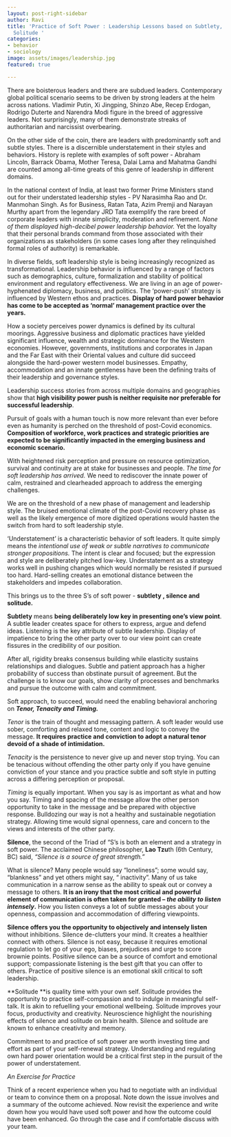 ```yaml
---
layout: post-right-sidebar
author: Ravi
title: 'Practice of Soft Power : Leadership Lessons based on Subtlety, Silence and
  Solitude '
categories:
- behavior
- sociology
image: assets/images/leadership.jpg
featured: true

---
```

There are boisterous leaders and there are subdued leaders. Contemporary global political scenario seems to be driven by strong leaders at the helm across nations. Vladimir Putin, Xi Jingping, Shinzo Abe, Recep Erdogan, Rodrigo Duterte and Narendra Modi figure in the breed of aggressive leaders. Not surprisingly, many of them demonstrate streaks of authoritarian and narcissist overbearing.

On the other side of the coin, there are leaders with predominantly soft and subtle styles. There is a discernible understatement in their styles and behaviors. History is replete with examples of soft power - Abraham Lincoln, Barrack Obama, Mother Teresa, Dalai Lama and Mahatma Gandhi are counted among all-time greats of this genre of leadership in different domains.

In the national context of India, at least two former Prime Ministers stand out for their understated leadership styles - PV Narasimha Rao and Dr. Manmohan Singh. As for Business, Ratan Tata, Azim Premji and Narayan Murthy apart from the legendary JRD Tata exemplify the rare breed of corporate leaders with innate simplicity, moderation and refinement. _None of them displayed high-decibel power leadership behavior._ Yet the loyalty that their personal brands command from those associated with their organizations as stakeholders (in some cases long after they relinquished formal roles of authority) is remarkable.

In diverse fields, soft leadership style is being increasingly recognized as transformational. Leadership behavior is influenced by a range of factors such as demographics, culture, formalization and stability of political environment and regulatory effectiveness. We are living in an age of power-hyphenated diplomacy, business, and politics. The ‘power-push’ strategy is influenced by Western ethos and practices. **Display of hard power behavior has come to be accepted as ‘normal’ management practice over the years.**

How a society perceives power dynamics is defined by its cultural moorings. Aggressive business and diplomatic practices have yielded significant influence, wealth and strategic dominance for the Western economies. However, governments, institutions and corporates in Japan and the Far East with their Oriental values and culture did succeed alongside the hard-power western model businesses. Empathy, accommodation and an innate gentleness have been the defining traits of their leadership and governance styles.

Leadership success stories from across multiple domains and geographies show that **high visibility power push is neither requisite nor preferable for successful leadership**.

Pursuit of goals with a human touch is now more relevant than ever before even as humanity is perched on the threshold of post-Covid economics. **Composition of workforce, work practices and strategic priorities are expected to be significantly impacted in the emerging business and economic scenario.**

With heightened risk perception and pressure on resource optimization, survival and continuity are at stake for businesses and people. _The time for soft leadership has arrived._ We need to rediscover the innate power of calm, restrained and clearheaded approach to address the emerging challenges.

We are on the threshold of a new phase of management and leadership style. The bruised emotional climate of the post-Covid recovery phase as well as the likely emergence of more digitized operations would hasten the switch from hard to soft leadership style.

‘Understatement’ is a characteristic behavior of  soft leaders. It quite simply means the _intentional use of weak or subtle narratives to communicate stronger propositions._ The intent is clear and focused; but the expression and style are deliberately pitched low-key. Understatement as a strategy works well in pushing changes which would normally be resisted if pursued too hard. Hard-selling creates an emotional distance between the stakeholders and impedes collaboration.

This brings us to the three  S’s of soft power - **subtlety , silence and solitude.**

**Subtlety** means **being deliberately low key in presenting one’s view point**. A subtle leader creates space for others to express, argue and defend ideas. Listening is the key attribute of subtle leadership. Display of impatience to bring the other party over to our view point can create fissures in the credibility of our position.

After all, rigidity breaks consensus building while elasticity sustains relationships and dialogues. Subtle and patient approach has a higher probability of success than obstinate pursuit of agreement. But the challenge is to know our goals, show clarity of processes and benchmarks and pursue the outcome with calm and commitment.

Soft approach, to succeed, would need the enabling behavioral anchoring on **_Tenor, Tenacity and Timing._**

_Tenor_ is the train of thought and messaging pattern. A soft leader would use sober, comforting and relaxed tone, content and logic to convey the message. **It requires practice and conviction to adopt a natural tenor devoid of a shade of intimidation.**

_Tenacity_ is the persistence to never give up and never stop trying. You can be tenacious without offending the other party only if you have genuine conviction of your stance and you practice subtle and soft style in putting across a differing perception or proposal.

_Timing_ is equally important. When you say is as important as what and how you say. Timing and spacing of the message allow the other person opportunity to take in the message and be prepared with objective response. Bulldozing our way is not a healthy and sustainable negotiation strategy. Allowing time would signal openness, care and concern to the views and interests of the other party.

**Silence**, the second of the Triad of “S’s is both an element and a strategy in soft power. The acclaimed Chinese philosopher, **Lao Tzu**th  (6th Century, BC)   said, _“Silence is a source of great strength.”_

What is silence? Many people would say “loneliness”; some would say, “blankness” and yet others might say, “ inactivity”. Many of us take communication in a narrow sense as the ability to speak out or convey a message to others. **It is an irony that the most critical and powerful element of communication is often taken for granted – _the ability to listen intensely_.** How you listen conveys a lot of subtle messages about your openness, compassion and accommodation of differing viewpoints.

**Silence offers you the opportunity to objectively and intensely listen** without inhibitions. Silence de-clutters your mind. It creates a healthier connect with others. Silence is not easy, because it requires emotional regulation to let go of your ego, biases, prejudices and urge to score brownie points. Positive silence can be a source of comfort and emotional support; compassionate listening is the best gift that you can offer to others. Practice of positive silence is an emotional skill critical to soft leadership.

\**Solitude **is quality time with your own self. Solitude provides the opportunity to practice self-compassion and to indulge in meaningful self-talk. It is akin to refuelling your emotional wellbeing. Solitude improves your focus, productivity and creativity. Neuroscience highlight the nourishing effects of silence and solitude on brain health. Silence and solitude are known to enhance creativity and memory.

Commitment to and practice of soft power are worth investing time and effort as part of your self-renewal strategy. Understanding and regulating own hard power orientation would be a critical first step in the pursuit of the power of understatement.

_An Exercise for Practice_

Think of a recent experience when you had to negotiate with an individual or team to convince them on a proposal. Note down the issue involves and a summary of the outcome achieved. Now revisit the experience and write down how you would have used soft power and how the outcome could have been enhanced. Go through the case and if comfortable discuss with your team.